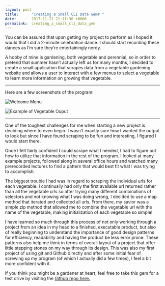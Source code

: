 ```yaml
---
layout: post
title:      "Creating a Small CLI Data Gem# "
date:       2017-11-22 21:11:30 +0000
permalink:  creating_a_small_cli_data_gem
---
```


You can be assured that upon getting my project to perform as I hoped it would that I did a 2-minute celebration dance.  I should start recording these dances as I’m sure they’re entertainingly nerdy.  

A hobby of mine is gardening, both vegetable and perennial, so in order to pretend that summer hasn’t actually left us for many months, I decided to create a small application that scrapes data from a vegetable gardening website and allows a user to interact with a few menus to select a vegetable to learn more information on growing that vegetable.

----------------------------------------------------------------------------------------------------------------------------------------------------------------------------------

Here are a few screenshots of the program:

![Welcome Menu](https://i.imgur.com/fBr1Gg3.png)

![Example of Vegetable Ouput](https://i.imgur.com/p1A5WGc.png)

----------------------------------------------------------------------------------------------------------------------------------------------------------------------------------

One of the toughest challenges for me when starting a new project is deciding where to even begin.  I wasn't exactly sure how I wanted the output to look but since I have found scraping to be fun and interesting, I figured I would start there. 

Once I felt fairly confident I could scrape what I needed, I had to figure out how to utilize that information in the rest of the program.  I looked at many example projects, followed along in several office hours and watched many prerecorded lectures to find a pattern that would best fit what I was trying to accomplish. 

The biggest trouble I had was in regard to scraping the individual urls for each vegetable. I continually had only the first available url returned rather than all the vegetable urls so after trying many different combinations of selectors and not knowing what I was doing wrong, I decided to use a map method that iterated and collected all urls.  From there, my savior was a simple zip method that allowed me to combine the vegetable url with the name of the vegetable, making initialization of each vegetable so simple!

I have learned so much through this process of not only working through a project from an idea in my head to a finished, executable product, but also of really beginning to understand the importance of good design patterns for efficiency, readability and having the product be less error prone.  These patterns also help me think in terms of overall layout of a project that offer little stepping stones on my way through its design.  This was also my first project of using git and Github directly and after some initial fear of screwing up my program (of which I actually did a few times), I feel a bit more confident with it.  

If you think you might be a gardener at heart, feel free to take this gem for a test drive by visiting the [Github repo here.](https://github.com/ackerm44/cli-data-gem-assessment-v-000/tree/master/gardening-cli-app)

